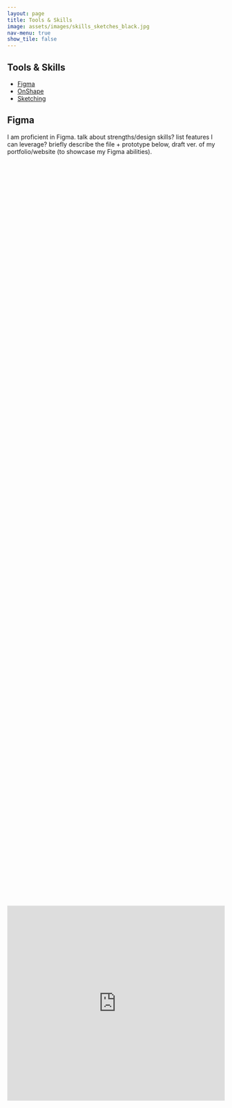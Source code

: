 ```yaml
---
layout: page
title: Tools & Skills
image: assets/images/skills_sketches_black.jpg
nav-menu: true
show_tile: false
---
```


<!-- Main -->
<div id="main">

<!-- One -->
<section id="one">
	<div class="inner">
		
<h1>Tools & Skills</h1>

<!-- Shortcuts -->
<ul class="actions">
	<li><a href="#Figma" class="button small scrolly">Figma</a></li>
	<li><a href="#OnShape" class="button small scrolly">OnShape</a></li>
	<li><a href="#Sketching" class="button small scrolly">Sketching</a></li>
</ul>
	
<!-- Figma -->
<section id="Figma">
	<h2>Figma</h2>
	<p>I am proficient in Figma. talk about strengths/design skills? list features I can leverage? briefly describe the file + prototype below, draft ver. of my portfolio/website (to showcase my Figma abilities).</p>
	<div class="row">
		<div class="6u 12u$(small)">
			<html>
				<head>
					<style>
						#content {
							width: 100%;
							margin: auto;
							height: 100%;
							display: flex;
							align-items: center;
							}
					</style>
				</head>
				<body>
					<div id="content">
						<iframe style="border: 1px solid rgba(0, 0, 0, 0.1);" width="800" height="450" src="https://www.figma.com/embed?embed_host=share&url=https%3A%2F%2Fwww.figma.com%2Ffile%2FRQptk8jcMXGXQXRB8WJxIB%2Fwebpage-prototype%3Fnode-id%3D0%253A1%26t%3DXHuhf9TLEruKct30-1" allowfullscreen></iframe>
					</div>
				</body>
			</html>
		</div>
		<div class="6u 12u$(small)">
			<html>
				<head>
					<style>
						#content {
							width: 100%;
							margin: auto;
							height: 100%;
							display: flex;
							align-items: center;
							}
					</style>
				</head>
				<body>
					<div id="content">
						<iframe style="border: 1px solid rgba(0, 0, 0, 0.1);" width="800" height="450" src="https://www.figma.com/embed?embed_host=share&url=https%3A%2F%2Fwww.figma.com%2Fproto%2FRQptk8jcMXGXQXRB8WJxIB%2Fwebpage-prototype%3Fnode-id%3D4%253A77%26scaling%3Dscale-down%26page-id%3D0%253A1%26starting-point-node-id%3D4%253A77" allowfullscreen></iframe> 	
					</div>
				</body>
			</html>
		</div>
	</div>
</section>

<hr class="major"/>

<!-- OnShape -->
<section id="OnShape">
	<h2>OnShape</h2>
	<p>CAD drawings created for projects and design sprints.</p>
	<span class="image fit"><img src="{% link assets/images/pokeball.png %}" alt="" /></span>
	<span class="image fit"><img src="{% link assets/images/more cad.png %}" alt="" /></span>
</section>

<hr class="major"/>

<!-- Sketching-->
<section id="Sketching">
	<h2>Sketching</h2>
	<p>Sketch and low fidelity prototype of a wheelchair for a Design course project.</p>
	<span class="image fit"><img src="{% link assets/images/tsts.png %}" alt="" /></span>
	<p>Other fun doodles.</p>
</section
<span class="image fit"><img src="{% link assets/images/doodles.png %}" alt="" /></span>
